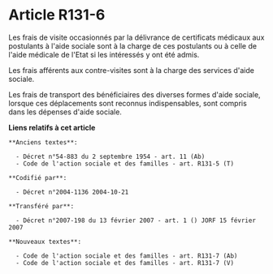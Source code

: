 # Article R131-6

Les frais de visite occasionnés par la délivrance de certificats médicaux aux postulants à l'aide sociale sont à la charge de
ces postulants ou à celle de l'aide médicale de l'Etat si les intéressés y ont été admis.

Les frais afférents aux contre-visites sont à la charge des services d'aide sociale.

Les frais de transport des bénéficiaires des diverses formes d'aide sociale, lorsque ces déplacements sont reconnus
indispensables, sont compris dans les dépenses d'aide sociale.

**Liens relatifs à cet article**

	**Anciens textes**:

	  - Décret n°54-883 du 2 septembre 1954 - art. 11 (Ab)
	  - Code de l'action sociale et des familles - art. R131-5 (T)

	**Codifié par**:

	  - Décret n°2004-1136 2004-10-21

	**Transféré par**:

	  - Décret n°2007-198 du 13 février 2007 - art. 1 () JORF 15 février 2007

	**Nouveaux textes**:

	  - Code de l'action sociale et des familles - art. R131-7 (Ab)
	  - Code de l'action sociale et des familles - art. R131-7 (V)
